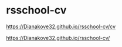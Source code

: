 # rsschool-cv
https://Dianakove32.github.io/rsschool-cv/cv

https://Dianakove32.github.io/rsschool-cv/
